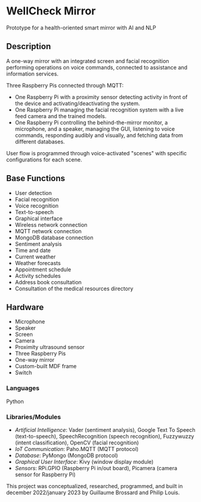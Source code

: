# WellCheck Mirror
Prototype for a health-oriented smart mirror with AI and NLP

## Description
A one-way mirror with an integrated screen and facial recognition performing operations on voice commands, connected to assistance and information services.

Three Raspberry Pis connected through MQTT:
- One Raspberry Pi with a proximity sensor detecting activity in front of the device and activating/deactivating the system.
- One Raspberry Pi managing the facial recognition system with a live feed camera and the trained models.
- One Raspberry Pi controlling the behind-the-mirror monitor, a microphone, and a speaker, managing the GUI, listening to voice commands, responding audibly and visually, and fetching data from different databases.

User flow is programmed through voice-activated "scenes" with specific configurations for each scene.

## Base Functions
- User detection
- Facial recognition
- Voice recognition
- Text-to-speech
- Graphical interface
- Wireless network connection
- MQTT network connection
- MongoDB database connection
- Sentiment analysis
- Time and date
- Current weather
- Weather forecasts
- Appointment schedule
- Activity schedules
- Address book consultation
- Consultation of the medical resources directory

## Hardware
- Microphone
- Speaker
- Screen
- Camera
- Proximity ultrasound sensor
- Three Raspberry Pis
- One-way mirror
- Custom-built MDF frame
- Switch

### Languages
Python

### Libraries/Modules
- _Artificial Intelligence_: Vader (sentiment analysis), Google Text To Speech (text-to-speech), SpeechRecognition (speech recognition), Fuzzywuzzy (intent classification), OpenCV (facial recognition)
- _IoT Communication_: Paho.MQTT (MQTT protocol)
- _Database_: PyMongo (MongoDB protocol)
- _Graphical User Interface_: Kivy (window display module)
- _Sensors_: RPi.GPIO (Raspberry Pi in/out board), Picamera (camera sensor for Raspberry Pi)

This project was conceptualized, researched, programmed, and built in december 2022/january 2023 by Guillaume Brossard and Philip Louis.
